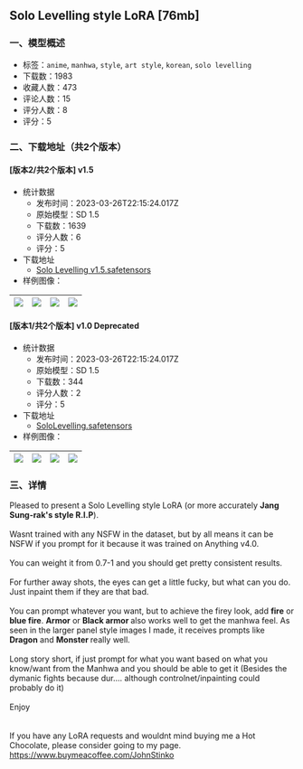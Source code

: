 ## Solo Levelling style LoRA [76mb]
### 一、模型概述

- 标签：`anime`, `manhwa`, `style`, `art style`, `korean`, `solo levelling`
- 下载数：1983
- 收藏人数：473
- 评论人数：15
- 评分人数：8
- 评分：5

### 二、下载地址（共2个版本）

#### [版本2/共2个版本] v1.5

- 统计数据
  - 发布时间：2023-03-26T22:15:24.017Z
  - 原始模型：SD 1.5
  - 下载数：1639
  - 评分人数：6
  - 评分：5
- 下载地址
  - [Solo Levelling v1.5.safetensors](https://civitai.com/api/download/models/18241)
- 样例图像：

| <img src="https://image.civitai.com/xG1nkqKTMzGDvpLrqFT7WA/4ecad119-0ce9-41c9-60a9-ce5a0f6c1800/width=450/187736.jpeg" /> | <img src="https://image.civitai.com/xG1nkqKTMzGDvpLrqFT7WA/3c537824-df57-4f57-823d-ac6596a06600/width=450/187735.jpeg" /> | <img src="https://image.civitai.com/xG1nkqKTMzGDvpLrqFT7WA/e3393a57-cc59-4335-f155-8a1f3c9cba00/width=450/187734.jpeg" /> | <img src="https://image.civitai.com/xG1nkqKTMzGDvpLrqFT7WA/91b343bb-0824-46b1-c1c8-12793d809c00/width=450/187733.jpeg" /> |
| ---- | ---- | ---- | ---- |

#### [版本1/共2个版本] v1.0 Deprecated

- 统计数据
  - 发布时间：2023-03-26T22:15:24.017Z
  - 原始模型：SD 1.5
  - 下载数：344
  - 评分人数：2
  - 评分：5
- 下载地址
  - [SoloLevelling.safetensors](https://civitai.com/api/download/models/17477)
- 样例图像：

| <img src="https://image.civitai.com/xG1nkqKTMzGDvpLrqFT7WA/d8bd4e04-9b66-4df5-c121-efbe76a0d100/width=450/178033.jpeg" /> | <img src="https://image.civitai.com/xG1nkqKTMzGDvpLrqFT7WA/a4b381d2-cf7a-4581-6e48-e1717ec30800/width=450/178029.jpeg" /> | <img src="https://image.civitai.com/xG1nkqKTMzGDvpLrqFT7WA/6d96a621-33b4-473f-3341-72590ebc5c00/width=450/178032.jpeg" /> | <img src="https://image.civitai.com/xG1nkqKTMzGDvpLrqFT7WA/e180d6ef-b7db-4257-1265-51a0a9c8d500/width=450/178031.jpeg" /> |
| ---- | ---- | ---- | ---- |


### 三、详情
<p>Pleased to present a Solo Levelling style LoRA (or more accurately <strong>Jang Sung-rak's style R.I.P</strong>). <br /><br />Wasnt trained with any NSFW in the dataset, but by all means it can be NSFW if you prompt for it because it was trained on Anything v4.0.<br /><br />You can weight it from 0.7-1 and you should get pretty consistent results.<br /><br />For further away shots, the eyes can get a little fucky, but what can you do. Just inpaint them if they are that bad.<br /><br />You can prompt whatever you want, but to achieve the firey look, add <strong>fire</strong> or <strong>blue fire</strong>. <strong>Armor</strong> or <strong>Black armor </strong>also works well to get the manhwa feel. As seen in the larger panel style images I made, it receives prompts like <strong>Dragon</strong> and <strong>Monster </strong>really well.<br /><br />Long story short, if just prompt for what you want based on what you know/want from the Manhwa and you should be able to get it (Besides the dymanic fights because dur.... although controlnet/inpainting could probably do it)<br /><br />Enjoy<br /><br /><br />If you have any LoRA requests and wouldnt mind buying me a Hot Chocolate, please consider going to my page. <a target="_blank" rel="ugc" href="https://www.buymeacoffee.com/JohnStinko">https://www.buymeacoffee.com/JohnStinko</a><br /><br /><br /></p>